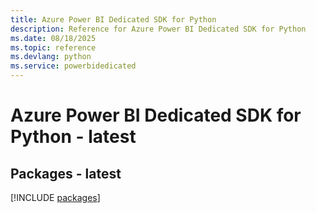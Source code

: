 ```yaml
---
title: Azure Power BI Dedicated SDK for Python
description: Reference for Azure Power BI Dedicated SDK for Python
ms.date: 08/18/2025
ms.topic: reference
ms.devlang: python
ms.service: powerbidedicated
---
```

# Azure Power BI Dedicated SDK for Python - latest
## Packages - latest
[!INCLUDE [packages](power-bi-dedicated-index.md)]